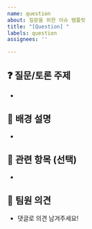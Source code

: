 ```yaml
---
name: question
about: 질문을 위한 이슈 템플릿
title: "[Question] "
labels: question
assignees: ''

---
```


## ❓ 질문/토론 주제
- 

## 🤔 배경 설명
- 

## 🔗 관련 항목 (선택)
- 

## 💬 팀원 의견
- 댓글로 의견 남겨주세요!
